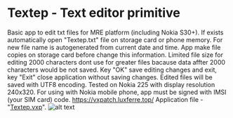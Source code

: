 # Textep - Text editor primitive
Basic app to edit txt files for MRE platform (including Nokia S30+). If exists automatically open "Textep.txt" file on storage card or phone memory. For new file name is autogenerated from current date and time. App make file copies on storage card before change this information. Limited file size for editing 2000 characters dont use for greater files bacause data affter 2000 characters would be not saved. Key "OK" save editing changes and exit, key "Exit" close application without saving changes. Edited files will be saved with UTF8 encoding. Tested on Nokia 225 with display resolution 240x320. For using with Nokia mobile phone, app must be signed with IMSI (your SIM card) code. https://vxpatch.luxferre.top/
Application file - "[Textep.vxp](https://github.com/RDZDX/textep/blob/main/Textep.vxp?raw=true)".
![alt text](https://rdzdx.github.io/textep/picture.jpg)
